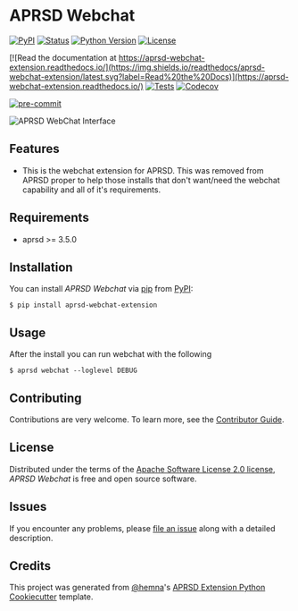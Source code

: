 # APRSD Webchat

[![PyPI](https://img.shields.io/pypi/v/aprsd-webchat-extension.svg)](https://pypi.org/project/aprsd-webchat-extension/)
[![Status](https://img.shields.io/pypi/status/aprsd-webchat-extension.svg)](https://pypi.org/project/aprsd-webchat-extension/)
[![Python Version](https://img.shields.io/pypi/pyversions/aprsd-webchat-extension)](https://pypi.org/project/aprsd-webchat-extension)
[![License](https://img.shields.io/pypi/l/aprsd-webchat-extension)](https://opensource.org/licenses/Apache%20Software%20License%202.0)

[![Read the documentation at https://aprsd-webchat-extension.readthedocs.io/](https://img.shields.io/readthedocs/aprsd-webchat-extension/latest.svg?label=Read%20the%20Docs)](https://aprsd-webchat-extension.readthedocs.io/)
[![Tests](https://github.com/hemna/aprsd-webchat-extension/workflows/Tests/badge.svg)](https://github.com/hemna/aprsd-webchat-extension/actions?workflow=Tests)
[![Codecov](https://codecov.io/gh/hemna/aprsd-webchat-extension/branch/main/graph/badge.svg)](https://codecov.io/gh/hemna/aprsd-webchat-extension)

[![pre-commit](https://img.shields.io/badge/pre--commit-enabled-brightgreen?logo=pre-commit&logoColor=white)](https://github.com/pre-commit/pre-commit)

![APRSD WebChat Interface](./screenshot.png)

## Features

-   This is the webchat extension for APRSD. This was removed from APRSD
    proper to help those installs that don\'t want/need the webchat
    capability and all of it\'s requirements.

## Requirements

-   aprsd \>= 3.5.0

## Installation

You can install *APRSD Webchat* via [pip](https://pip.pypa.io/) from
[PyPI](https://pypi.org/):

``` console
$ pip install aprsd-webchat-extension
```

## Usage

After the install you can run webchat with the following

``` console
$ aprsd webchat --loglevel DEBUG
```

## Contributing

Contributions are very welcome. To learn more, see the [Contributor
Guide](CONTRIBUTING.rst).

## License

Distributed under the terms of the [Apache Software License 2.0
license](https://opensource.org/licenses/Apache%20Software%20License%202.0),
*APRSD Webchat* is free and open source software.

## Issues

If you encounter any problems, please [file an
issue](https://github.com/hemna/aprsd-webchat-extension/issues) along
with a detailed description.

## Credits

This project was generated from [\@hemna](https://github.com/hemna)\'s
[APRSD Extension Python Cookiecutter]() template.
